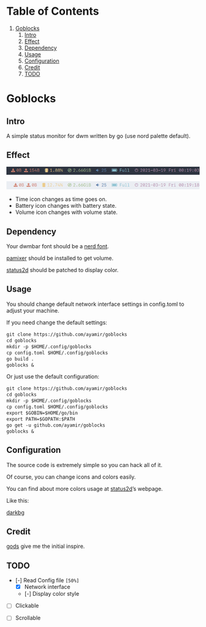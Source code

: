 
# Table of Contents

1.  [Goblocks](#org4fe7b3f)
    1.  [Intro](#org1ada354)
    2.  [Effect](#org47d93a1)
    3.  [Dependency](#org68f9563)
    4.  [Usage](#org7918c71)
    5.  [Configuration](#orga794274)
    6.  [Credit](#org42b387b)
    7.  [TODO](#orgad55678)


<a id="org4fe7b3f"></a>

# Goblocks


<a id="org1ada354"></a>

## Intro

A simple status monitor for dwm written by go (use nord palette default).


<a id="org47d93a1"></a>

## Effect

![dark](./shot/dark.png)

![light](./shot/light.png)

-   Time icon changes as time goes on.
-   Battery icon changes with battery state.
-   Volume icon changes with volume state.


<a id="org68f9563"></a>

## Dependency

Your dwmbar font should be a [nerd font](https://github.com/ryanoasis/nerd-fonts).

[pamixer](https://github.com/cdemoulins/pamixer) should be installed to get volume.

[status2d](https://dwm.suckless.org/patches/status2d/) should be patched to display color.


<a id="org7918c71"></a>

## Usage

You should change default network interface settings in config.toml to adjust your machine.

If you need change the default settings:

```shell
git clone https://github.com/ayamir/goblocks
cd goblocks
mkdir -p $HOME/.config/goblocks
cp config.toml $HOME/.config/goblocks
go build .
goblocks &
```

Or just use the default configuration:

```shell
git clone https://github.com/ayamir/goblocks
cd goblocks
mkdir -p $HOME/.config/goblocks
cp config.toml $HOME/.config/goblocks
export $GOBIN=$HOME/go/bin
export PATH=$GOPATH:$PATH
go get -u github.com/ayamir/goblocks
goblocks &
```


<a id="orga794274"></a>

## Configuration

The source code is extremely simple so you can hack all of it.

Of course, you can change icons and colors easily.

You can find about more colors usage at [status2d](<https://dwm.suckless.org/patches/status2d>)&rsquo;s webpage.

Like this:

[darkbg](./shot/dark_bg.png)


<a id="org42b387b"></a>

## Credit

[gods](https://github.com/schachmat/gods) give me the initial inspire.


<a id="orgad55678"></a>

## TODO

-   [-] Read Config file <code>[50%]</code>
    -   [X] Network interface
    -   [-] Display color style
-   [ ] Clickable
-   [ ] Scrollable

